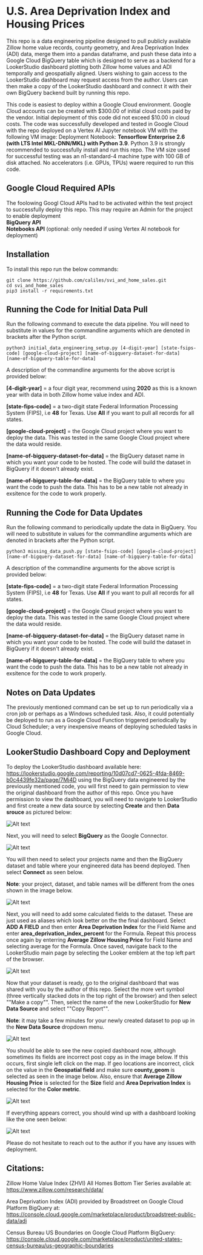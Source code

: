 # U.S. Area Deprivation Index and Housing Prices

This repo is a data engineering pipeline designed to pull publicly available Zillow home value records, county geometry, and Area Deprivation Index (ADI) data, merge them into a pandas dataframe, and push these data into a Google Cloud BigQuery table which is designed to serve as a backend for a LookerStudio dashboard plotting both Zillow home values and ADI temporally and geospatially aligned.  Users wishing to gain access to the LookerStudio dashboard may request access from the author.  Users can then make a copy of the LookerStudio dashboard and connect it with their own BigQuery backend built by running this repo.

This code is easiest to deploy within a Google Cloud environment.  Google Cloud accounts can be created with $300.00 of initial cloud costs paid by the vendor.  Initial deployment of this code did not exceed $10.00 in cloud costs.  The code was successfully developed and tested in Google Cloud with the repo deployed on a Vertex AI Jupyter notebook VM with the following VM image: Deployment Notebook: **Tensorflow Enterprise 2.6 (with LTS Intel MKL-DNN/MKL) with Python 3.9**.  Python 3.9 is strongly recommended to successfully install and run this repo.  The VM size used for successful testing was an n1-standard-4 machine type with 100 GB of disk attached.  No accelerators (i.e. GPUs, TPUs) waere required to run this code.

## Google Cloud Required APIs  
The foolowing Googl Cloud APIs had to be activated within the test project to successfully deploy this repo.  This may require an Admin for the project to enable deployment  
**BigQuery API**   
**Notebooks API** (optional: only needed if using Vertex AI notebook for deployment)  

## Installation

To install this repo run the below commands:

```
git clone https://github.com/caliles/svi_and_home_sales.git
cd svi_and_home_sales
pip3 install -r requirements.txt
```

## Running the Code for Initial Data Pull

Run the following command to execute the data pipeline.  You will need to substitute in values for the commandline arguments which are denoted in brackets after the Python script.

```
python3 initial_data_engineering_setup.py [4-digit-year] [state-fsips-code] [google-cloud-project] [name-of-bigquery-dataset-for-data] [name-of-bigquery-table-for-data]
```

A description of the commandline arguments for the above script is provided below:  

**[4-digit-year]** = a four digit year, recommend using **2020** as this is a known year with data in both Zillow home value index and ADI.  

**[state-fips-code]** = a two-digit state Federal Information Processing System (FIPS), i.e **48** for Texas.  Use **All** if you want to pull all records for all states.  

**[google-cloud-project]** = the Google Cloud project where you want to deploy the data.  This was tested in the same Google Cloud project where the data would reside.  

**[name-of-bigquery-dataset-for-data]** = the BigQuery dataset name in which you want your code to be hosted.  The code will build the dataset in BigQuery if it doesn't already exist.  

**[name-of-bigquery-table-for-data]** = the BigQuery table to where you want the code to push the data.  This has to be a new table not already in exsitence for the code to work properly.  

## Running the Code for Data Updates

Run the following command to periodically update the data in BigQuery.  You will need to substitute in values for the commandline arguments which are denoted in brackets after the Python script.

```
python3 missing_data_push.py [state-fsips-code] [google-cloud-project] [name-of-bigquery-dataset-for-data] [name-of-bigquery-table-for-data]
```

A description of the commandline arguments for the above script is provided below:  

**[state-fips-code]** = a two-digit state Federal Information Processing System (FIPS), i.e **48** for Texas.  Use **All** if you want to pull all records for all states.  

**[google-cloud-project]** = the Google Cloud project where you want to deploy the data.  This was tested in the same Google Cloud project where the data would reside.  

**[name-of-bigquery-dataset-for-data]** = the BigQuery dataset name in which you want your code to be hosted.  The code will build the dataset in BigQuery if it doesn't already exist.  

**[name-of-bigquery-table-for-data]** = the BigQuery table to where you want the code to push the data.  This has to be a new table not already in exsitence for the code to work properly.  

## Notes on Data Updates

The previously mentioned command can be set up to run periodically via a cron job or perhaps as a Windows scheduled task.  Also, it could potentially be deployed to run as a Google Cloud Function triggered periodically by Cloud Scheduler; a very inexpensive means of deploying scheduled tasks in Google Cloud.


## LookerStudio Dashboard Copy and Deployment

To deploy the LookerStudio dashboard available here: https://lookerstudio.google.com/reporting/10d07cd7-0625-4fda-8469-b0c4439fe32a/page/7Mj4D using the BigQuery data engineered by the previously mentioned code, you will first need to gain permission to view the original dashboard from the author of this repo.  Once you have permission to view the dashboard, you will need to navigate to LookerStudio and first create a new data source by selecting **Create** and then **Data srouce** as pictured below:  

![Alt text](imgs/1.png?raw=true "Create a new LookerStudio data source")

Next, you will need to select **BigQuery** as the Google Connector.  

![Alt text](imgs/2.png?raw=true "Select BigQuery as the dataset source")

You will then need to select your projects name and then the BigQuery dataset and table where your engineered data has beend deployed.  Then select **Connect** as seen below.  

**Note**: your project, dataset, and table names will be different from the ones shown in the image below.  

![Alt text](imgs/3.png?raw=true "Select the BigQuery project, dataset, and table")

Next, you will need to add some calculated fields to the dataset.  These are just used as aliases which look better on the the final dashboard.  Select **ADD A FIELD** and then enter **Area Deprivation Index** for the Field Name and enter **area_deprivation_index_percent** for the Formula.  Repeat this process once again by enterring **Average Zillow Housing Price** for Field Name and selecting average for the Formula.  Once saved, navigate back to the LookerStudio main page by selecting the Looker emblem at the top left part of the browser.

![Alt text](imgs/4.png?raw=true "Create calculated fields")

Now that your dataset is ready, go to the original dashboard that was shared with you by the author of this repo.  Select the more vert symbol (three vertically stacked dots in the top right of the browser) and then select ""Make a copy"".  Then, select the name of the new LookerStudio for **New Data Source** and select ""Copy Report"".

**Note**: it may take a few minutes for your newly created dataset to pop up in the **New Data Source** dropdown menu.

![Alt text](imgs/5.png?raw=true "Copy the original Dashboard")

You should be able to see the new copied dashboard now, although sometimes its fields are incorrect post copy as in the image below.  If this occurs, first single left click on the map.  If geo locations are incorrect, click on the value in the **Geospatial field** and make sure **county_geom** is selected as seen in the image below.  Also, ensure that **Average Zillow Housing Price** is selected for the **Size** field and **Area Deprivation Index** is selected for the **Color metric**.

![Alt text](imgs/6.png?raw=true "Update the geospatial field")

If everything appears correct, you should wind up with a dashboard looking like the one seen below:

![Alt text](imgs/7.png?raw=true "Final, correct result")

Please do not hesitate to reach out to the author if you have any issues with deployment.

## Citations:

Zillow Home Value Index (ZHVI) All Homes Bottom Tier Series available at: https://www.zillow.com/research/data/

Area Deprivation Index (ADI) provided by Broadstreet on Google Cloud Platform BigQuery at: https://console.cloud.google.com/marketplace/product/broadstreet-public-data/adi

Census Bureau US Boundaries on Google Cloud Platform BigQuery: https://console.cloud.google.com/marketplace/product/united-states-census-bureau/us-geographic-boundaries
